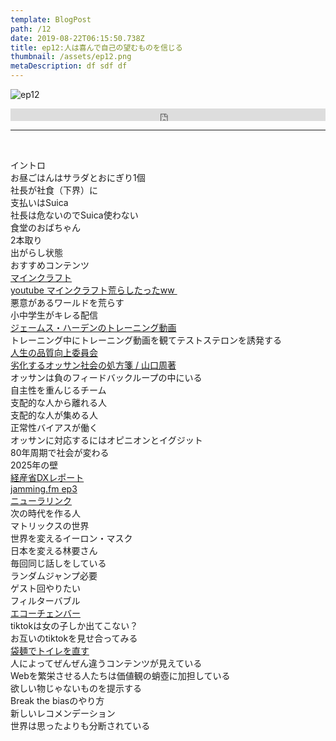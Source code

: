 ```yaml
---  
template: BlogPost  
path: /12
date: 2019-08-22T06:15:50.738Z  
title: ep12:人は喜んで自己の望むものを信じる
thumbnail: /assets/ep12.png
metaDescription: df sdf df  
---  
```

![ep12](/assets/ep12.png)  
<iframe width="100%" height="20" scrolling="no" frameborder="no" allow="autoplay" src="https://w.soundcloud.com/player/?url=https%3A//api.soundcloud.com/tracks/668483804%3Fsecret_token%3Ds-Tgbgt&amp;color=%23ff5500&amp;inverse=false&amp;auto_play=false&amp;show_user=true"></iframe>

</br>


***


</br>

<p>イントロ<br>お昼ごはんはサラダとおにぎり1個<br>社長が社食（下界）に<br>支払いはSuica<br>社長は危ないのでSuica使わない<br>食堂のおばちゃん<br>2本取り<br>出がらし状態<br>おすすめコンテンツ<br><a rel="noreferrer noopener" aria-label=" マインクラフト (新しいタブで開く)" href="https://www.minecraft.net/ja-jp/" target="_blank">マインクラフト</a><br><a rel="noreferrer noopener" aria-label=" youtube マインクラフト荒らしたったww&nbsp; (新しいタブで開く)" href="https://www.youtube.com/channel/UCXofX1K0I8UbC19TZ_0Hw3A" target="_blank">youtube マインクラフト荒らしたったww&nbsp;</a><br>悪意があるワールドを荒らす<br>小中学生がキレる配信<br><a rel="noreferrer noopener" aria-label=" ジェームス・ハーデンのトレーニング動画 (新しいタブで開く)" href="https://m.youtube.com/watch?v=d4obWcbQ5Sg" target="_blank">ジェームス・ハーデンのトレーニング動画</a><br>トレーニング中にトレーニング動画を観てテストステロンを誘発する<br><a rel="noreferrer noopener" aria-label="人生の品質向上委員会 (新しいタブで開く)" href="https://scrapbox.io/iqol/%E4%BA%BA%E7%94%9F%E3%81%AE%E5%93%81%E8%B3%AA%E5%90%91%E4%B8%8A%E5%A7%94%E5%93%A1%E4%BC%9A%E3%81%A8%E3%81%AF" target="_blank">人生の品質向上委員会</a><br><a rel="noreferrer noopener" aria-label="劣化するオッサン社会の処方箋 / 山口周著 (新しいタブで開く)" href="https://amzn.to/2HcCQmy" target="_blank">劣化するオッサン社会の処方箋 / 山口周著</a><br>オッサンは負のフィードバックループの中にいる<br>自主性を重んじるチーム<br>支配的な人から離れる人<br>支配的な人が集める人<br>正常性バイアスが働く<br>オッサンに対応するにはオピニオンとイグジット<br>80年周期で社会が変わる<br>2025年の壁<br><a rel="noreferrer noopener" aria-label="経産省DXレポート (新しいタブで開く)" href="https://www.meti.go.jp/shingikai/mono_info_service/digital_transformation/20180907_report.html" target="_blank">経産省DXレポート</a><br><a rel="noreferrer noopener" aria-label="jamming.fm ep3 (新しいタブで開く)" href="https://jamming.fm/ep3/" target="_blank">jamming.fm ep3</a><br><a rel="noreferrer noopener" aria-label="ニューラリンク (新しいタブで開く)" href="https://japan.cnet.com/article/35140149/" target="_blank">ニューラリンク</a><br>次の時代を作る人<br>マトリックスの世界<br>世界を変えるイーロン・マスク<br>日本を変える林要さん<br>毎回同じ話しをしている<br>ランダムジャンプ必要<br>ゲスト回やりたい<br>フィルターバブル<br><a rel="noreferrer noopener" aria-label="エコーチェンバー (新しいタブで開く)" href="https://plan-ltd.co.jp/plog/8611" target="_blank">エコーチェンバー</a><br>tiktokは女の子しか出てこない？<br>お互いのtiktokを見せ合ってみる<br><a rel="noreferrer noopener" aria-label="袋麺でトイレを直す (新しいタブで開く)" href="https://www.narinari.com/Nd/20190554502.html" target="_blank">袋麺でトイレを直す</a><br>人によってぜんぜん違うコンテンツが見えている<br>Webを繁栄させる人たちは価値観の蛸壺に加担している<br>欲しい物じゃないものを提示する<br>Break the biasのやり方<br>新しいレコメンデーション<br>世界は思ったよりも分断されている</p>